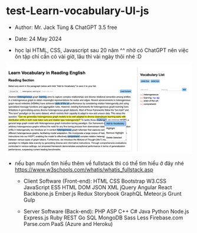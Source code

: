 # test-Learn-vocabulary-UI-js
- Author: Mr. Jack Tùng & ChatGPT 3.5 free
- Date: 24 May 2024

- học lại HTML, CSS, Javascript sau 20 năm ^^ nhờ có ChatGPT nên việc ôn tập chỉ cần có vài giờ, lâu thì vài ngày thôi nhé :D

![alt-text](https://github.com/Mr-Jack-Tung/test-Learn-vocabulary-UI-js/blob/main/Screenshot-02_2024-05-24.jpg)

- nếu bạn muốn tìm hiểu thêm về fullstack thì có thể tìm hiểu ở đây nhé https://www.w3schools.com/whatis/whatis_fullstack.asp
  - Client Software (Front-end):
HTML
CSS
Bootstrap
W3.CSS
JavaScript
ES5
HTML DOM
JSON
XML
jQuery
Angular
React
Backbone.js
Ember.js
Redux
Storybook
GraphQL
Meteor.js
Grunt
Gulp

  - Server Software (Back-end):
PHP
ASP
C++
C#
Java
Python
Node.js
Express.js
Ruby
REST
Go
SQL
MongoDB
Sass
Less
Firebase.com
Parse.com
PaaS (Azure and Heroku)
